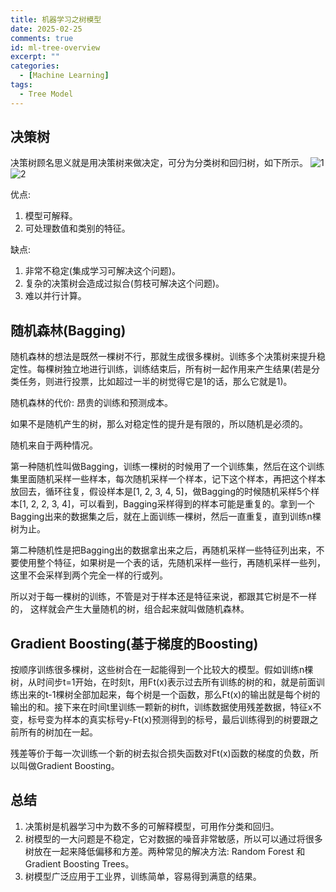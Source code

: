 ```yaml
---
title: 机器学习之树模型
date: 2025-02-25
comments: true
id: ml-tree-overview
excerpt: ""
categories:
  - [Machine Learning]
tags:
  - Tree Model
---
```


## 决策树

决策树顾名思义就是用决策树来做决定，可分为分类树和回归树，如下所示。
![1](/img/decision_tree/1.png)
![2](/img/decision_tree/2.png)

优点: 
1. 模型可解释。
2. 可处理数值和类别的特征。

缺点: 
1. 非常不稳定(集成学习可解决这个问题)。
2. 复杂的决策树会造成过拟合(剪枝可解决这个问题)。
3. 难以并行计算。

## 随机森林(Bagging)

随机森林的想法是既然一棵树不行，那就生成很多棵树。训练多个决策树来提升稳定性。每棵树独立地进行训练，训练结束后，所有树一起作用来产生结果(若是分类任务，则进行投票，比如超过一半的树觉得它是1的话，那么它就是1)。

随机森林的代价: 昂贵的训练和预测成本。

如果不是随机产生的树，那么对稳定性的提升是有限的，所以随机是必须的。

随机来自于两种情况。

第一种随机性叫做Bagging，训练一棵树的时候用了一个训练集，然后在这个训练集里面随机采样一些样本，每次随机采样一个样本，记下这个样本，再把这个样本放回去，循环往复，假设样本是[1, 2, 3, 4, 5]，做Bagging的时候随机采样5个样本[1, 2, 2, 3, 4]，可以看到，Bagging采样得到的样本可能是重复的。拿到一个Bagging出来的数据集之后，就在上面训练一棵树，然后一直重复，直到训练n棵树为止。

第二种随机性是把Bagging出的数据拿出来之后，再随机采样一些特征列出来，不要使用整个特征，如果树是一个表的话，先随机采样一些行，再随机采样一些列，这里不会采样到两个完全一样的行或列。

所以对于每一棵树的训练，不管是对于样本还是特征来说，都跟其它树是不一样的， 这样就会产生大量随机的树，组合起来就叫做随机森林。

## Gradient Boosting(基于梯度的Boosting)

按顺序训练很多棵树，这些树合在一起能得到一个比较大的模型。假如训练n棵树，从时间步t=1开始，在时刻t，用Ft(x)表示过去所有训练的树的和，就是前面训练出来的t-1棵树全部加起来，每个树是一个函数，那么Ft(x)的输出就是每个树的输出的和。接下来在时间t里训练一颗新的树ft，训练数据使用残差数据，特征x不变，标号变为样本的真实标号y-Ft(x)预测得到的标号，最后训练得到的树要跟之前所有的树加在一起。

残差等价于每一次训练一个新的树去拟合损失函数对Ft(x)函数的梯度的负数，所以叫做Gradient Boosting。

## 总结

1. 决策树是机器学习中为数不多的可解释模型，可用作分类和回归。
2. 树模型的一大问题是不稳定，它对数据的噪音非常敏感，所以可以通过将很多树放在一起来降低偏移和方差。两种常见的解决方法: Random Forest 和 Gradient Boosting Trees。
3. 树模型广泛应用于工业界，训练简单，容易得到满意的结果。
